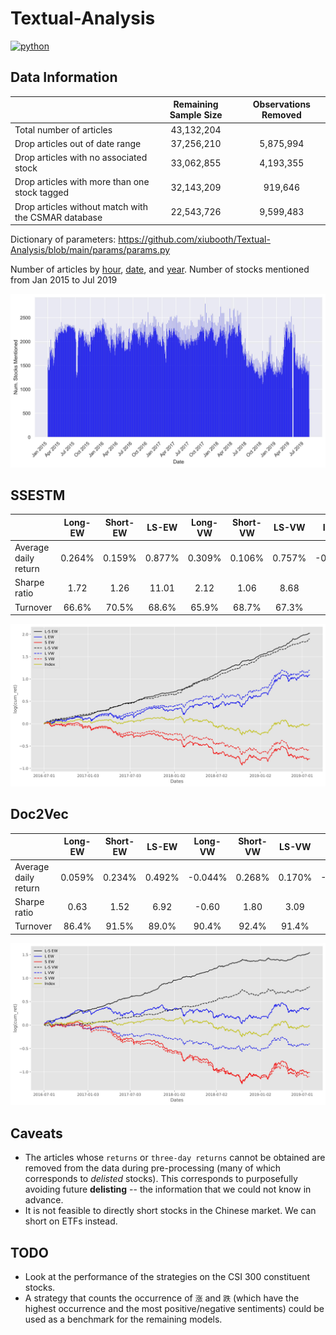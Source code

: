 # Textual-Analysis
<p align="left">
    <a href="https://www.python.org/">
        <img src="https://img.shields.io/badge/python-v3-brightgreen.svg"
            alt="python"></a> &nbsp;
</p>

## Data Information
|                                                     |  Remaining Sample Size  |  Observations Removed  |
|-----------------------------------------------------|:-----------------------:|:----------------------:|
| Total number of articles                            | 43,132,204              |                        |
| Drop articles out of date range                     | 37,256,210              | 5,875,994              |
| Drop articles with no associated stock              | 33,062,855              | 4,193,355              |
| Drop articles with more than one stock tagged       | 32,143,209              | 919,646                |
| Drop articles without match with the CSMAR database | 22,543,726              | 9,599,483              |

Dictionary of parameters: https://github.com/xiubooth/Textual-Analysis/blob/main/params/params.py

Number of articles by <a href="/__resources__/hourly_count.pdf" target="_blank">hour</a>, <a href="__resources__/daily_count.pdf" target="_blank">date</a>, and <a href="__resources__/yearly_count.pdf" target="_blank">year</a>. Number of stocks mentioned from Jan 2015 to Jul 2019

![alt text](./__resources__/stock_count.jpg?raw=true "Title")

## SSESTM
|                       |  Long-EW  |  Short-EW  |  LS-EW  |  Long-VW  |  Short-VW  |  LS-VW  |  Index  |
|-----------------------|:---------:|:----------:|:-------:|:---------:|:----------:|:-------:|:-------:|
| Average daily return  | 0.264%    | 0.159%     | 0.877%  | 0.309%    | 0.106%     | 0.757%  | -0.001% |
| Sharpe ratio          | 1.72      | 1.26       | 11.01   | 2.12      | 1.06       | 8.68    | 0.07    |
| Turnover              | 66.6%     | 70.5%      | 68.6%   | 65.9%     | 68.7%      | 67.3%   | /       |

![alt text](./__resources__/backtest_ssestm.jpg?raw=true "Title")


## Doc2Vec
|                       |  Long-EW  |  Short-EW  |  LS-EW  |  Long-VW  |  Short-VW  |  LS-VW  |  Index  |
|-----------------------|:---------:|:----------:|:-------:|:---------:|:----------:|:-------:|:-------:|
| Average daily return  | 0.059%    | 0.234%     | 0.492%  | -0.044%   | 0.268%     | 0.170%  | -0.001% |
| Sharpe ratio          | 0.63      | 1.52       | 6.92    | -0.60     | 1.80       | 3.09    | 0.07    |
| Turnover              | 86.4%     | 91.5%      | 89.0%   | 90.4%     | 92.4%      | 91.4%   | /       |

![alt text](./__resources__/backtest_doc2vec.jpg?raw=true "Title")

## Caveats
- The articles whose `returns` or `three-day returns` cannot be obtained are removed from the data during pre-processing (many of which corresponds to *delisted* stocks). This corresponds to purposefully avoiding future **delisting** -- the information that we could not know in advance.
- It is not feasible to directly short stocks in the Chinese market. We can short on ETFs instead. 

## TODO
- Look at the performance of the strategies on the CSI 300 constituent stocks.
- A strategy that counts the occurrence of `涨` and `跌` (which have the highest occurrence and the most positive/negative sentiments) could be used as a benchmark for the remaining models.
